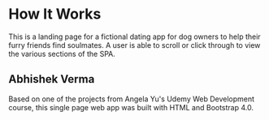 # How It Works

This is a landing page for a fictional dating app for dog owners to help their furry friends find soulmates. A user is able to scroll or click through to view the various sections of the SPA.

## Abhishek Verma
Based on one of the projects from Angela Yu's Udemy Web Development course, this single page web app was built with HTML and Bootstrap 4.0. 
